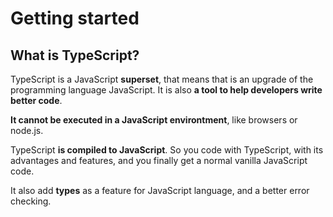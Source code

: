# Getting started

## What is TypeScript?

TypeScript is a JavaScript **superset**, that means that is an upgrade of the programming language JavaScript. It is also **a tool to help developers write better code**.

**It cannot be executed in a JavaScript environtment**, like browsers or node.js.

TypeScript **is compiled to JavaScript**. So you code with TypeScript, with its advantages and features, and you finally get a normal vanilla JavaScript code.

It also add **types** as a feature for JavaScript language, and a better error checking.
